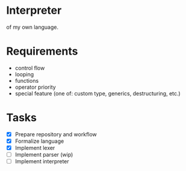 # Interpreter
of my own language.

# Requirements
- control flow
- looping
- functions
- operator priority
- special feature (one of: custom type, generics, destructuring, etc.)

# Tasks
- [x] Prepare repository and workflow
- [x] Formalize language
- [x] Implement lexer
- [ ] Implement parser (wip)
- [ ] Implement interpreter
